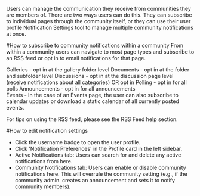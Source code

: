 Users can manage the communication they receive from communities they are members of.  There are two ways users can do this.  They can subscribe to individual pages through the community itself, or they can use their user profile Notification Settings tool to manage multiple community notifications at once.

#How to subscribe to community notifications within a community
From within a community users can navigate to most page types and subscribe to an RSS feed or opt in to email notifications for that page.  

Galleries - opt in at the gallery folder level
Documents - opt in at the folder and subfolder level
Discussions - opt in at the discussion page level (receive notifications about all categories) OR opt in
Polling - opt in for all polls
Announcements - opt in for all announcements  
Events - In the case of an Events page, the user can also subscribe to calendar updates or download a static calendar of all currently posted events.

For tips on using the RSS feed, please see the RSS Feed help section.

#How to edit notification settings
* Click the username badge to open the user profile.
* Click 'Notification Preferences' in the Profile card in the left sidebar.  
* Active Notifications tab: Users can search for and delete any active notifications from here.  
* Community Notifications tab: Users can enable or disable community notifications here.  This will overrule the community setting (e.g., if the community admin. creates an announcement and sets it to notify community members).
